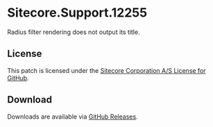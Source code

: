 # Sitecore.Support.12255
Radius filter rendering does not output its title.

## License  
This patch is licensed under the [Sitecore Corporation A/S License for GitHub](https://github.com/sitecoresupport/Sitecore.Support.12255/blob/master/LICENSE).  

## Download  
Downloads are available via [GitHub Releases](https://github.com/sitecoresupport/Sitecore.Support.12255/releases).  
